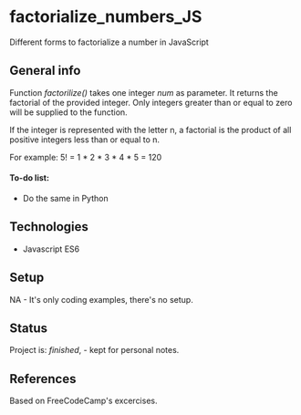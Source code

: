 # factorialize_numbers_JS
Different forms to factorialize a number in JavaScript

## General info

Function _factorilize()_ takes one integer _num_ as parameter.  It returns the factorial of the provided integer.  Only integers greater than or equal to zero will be supplied to the function.

If the integer is represented with the letter n, a factorial is the product of all positive integers less than or equal to n.

For example: 5! = 1 * 2 * 3 * 4 * 5 = 120 

#### To-do list:
* Do the same in Python

## Technologies
* Javascript ES6

## Setup
NA - It's only coding examples, there's no setup.

## Status
Project is: _finished_, - kept for personal notes.

## References
Based on FreeCodeCamp's excercises.

